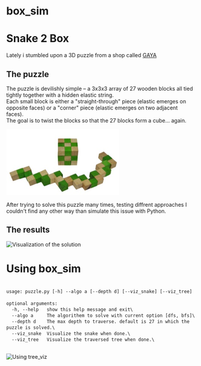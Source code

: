 # box_sim

# Snake 2 Box
Lately i stumbled upon a 3D puzzle from a shop called [GAYA](https://gaya-game.co.il/collections/games-and-puzzles/products/product-18?variant=31635902915)

## The puzzle
The puzzle is devilishly simple – a 3x3x3 array of 27 wooden blocks all tied tightly together with a hidden elastic string.\
Each small block is either a "straight-through" piece (elastic emerges on opposite faces) or a "corner" piece (elastic emerges on two adjacent faces).\
The goal is to twist the blocks so that the 27 blocks form a cube… again.

![Figure 1.1 - Snake 2 Box](16603.jpeg)

After trying to solve this puzzle many times, testing diffrent approaches I couldn't find any other way than simulate this issue with Python.

## The results
![Visualization of the solution](mygif.gif)

# Using box_sim
<pre><code>                    
usage: puzzle.py [-h] --algo a [--depth d] [--viz_snake] [--viz_tree]

optional arguments:
  -h, --help   show this help message and exit\
  --algo a     The algorithem to solve with current option [dfs, bfs]\
  --depth d    The max depth to traverse. default is 27 in which the puzzle is solved.\
  --viz_snake  Visualize the snake when done.\
  --viz_tree   Visualize the traversed tree when done.\
  </pre></code>

![Using tree_viz](tree.gif)
